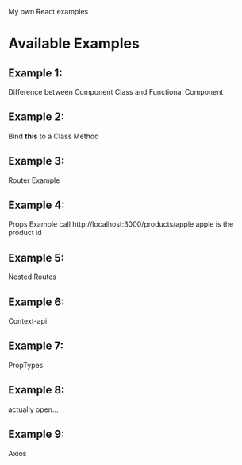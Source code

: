 My own React examples
# Available Examples #

## Example 1: ##
Difference between Component Class and Functional Component

## Example 2: ##

Bind **this** to a Class Method

## Example 3: ##

Router Example

## Example 4: ##

Props Example
call http://localhost:3000/products/apple 
apple is the product id

## Example 5: ##

Nested Routes

## Example 6: ##

Context-api

## Example 7: ##

PropTypes

## Example 8: ##

actually open...

## Example 9: ##

Axios 